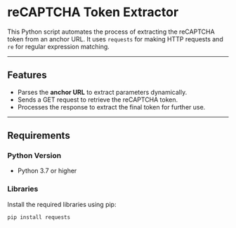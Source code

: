 # reCAPTCHA Token Extractor

This Python script automates the process of extracting the reCAPTCHA token from an anchor URL. It uses `requests` for making HTTP requests and `re` for regular expression matching.
 
---

## Features
- Parses the **anchor URL** to extract parameters dynamically. 
- Sends a GET request to retrieve the reCAPTCHA token.
- Processes the response to extract the final token for further use.

---

## Requirements

### Python Version
- Python 3.7 or higher

### Libraries
Install the required libraries using pip:
```bash
pip install requests
